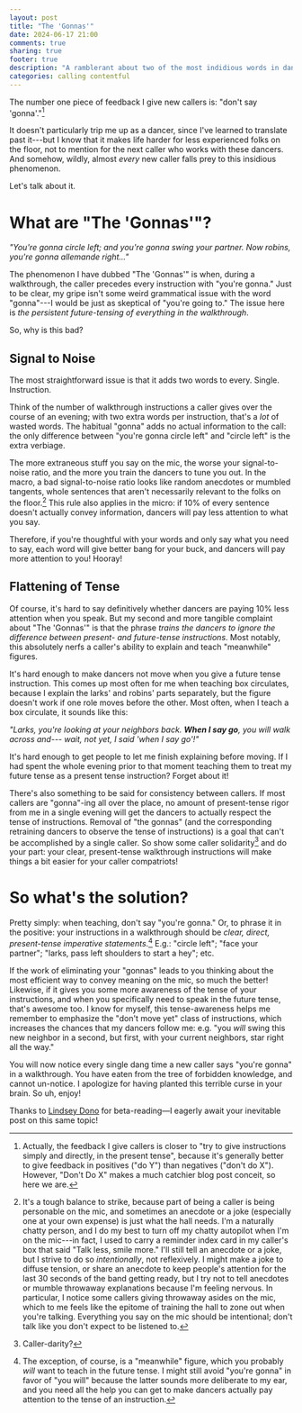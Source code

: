 ```yaml
---
layout: post
title: "The 'Gonnas'"
date: 2024-06-17 21:00
comments: true
sharing: true
footer: true
description: "A ramblerant about two of the most indidious words in dance calling."
categories: calling contentful
---
```

The number one piece of feedback I give new callers is: "don't say 'gonna'."[^1]

It doesn't particularly trip me up as a dancer, since I've learned to translate past it---but I know that it makes life harder for less experienced folks on the floor, not to mention for the next caller who works with these dancers. And somehow, wildly, almost _every_ new caller falls prey to this insidious phenomenon.

Let's talk about it.

<!--more-->

# What are "The 'Gonnas'"?

_"You're gonna circle left; and you're gonna swing your partner. Now robins, you're gonna allemande right..."_

The phenomenon I have dubbed "The 'Gonnas'" is when, during a walkthrough, the caller precedes every instruction with "you're gonna." Just to be clear, my gripe isn't some weird grammatical issue with the word "gonna"---I would be just as skeptical of "you're going to." The issue here is *the persistent future-tensing of everything in the walkthrough*.

So, why is this bad?

## Signal to Noise

The most straightforward issue is that it adds two words to every. Single. Instruction.

Think of the number of walkthrough instructions a caller gives over the course of an evening; with two extra words per instruction, that's a _lot_ of wasted words. The habitual "gonna" adds no actual information to the call: the only difference between "you're gonna circle left" and "circle left" is the extra verbiage.

The more extraneous stuff you say on the mic, the worse your signal-to-noise ratio, and the more you train the dancers to tune you out. In the macro, a bad signal-to-noise ratio looks like random anecdotes or mumbled tangents, whole sentences that aren't necessarily relevant to the folks on the floor.[^2] This rule also applies in the micro: if 10% of every sentence doesn't actually convey information, dancers will pay less attention to what you say.

Therefore, if you're thoughtful with your words and only say what you need to say, each word will give better bang for your buck, and dancers will pay more attention to you! Hooray!

## Flattening of Tense

Of course, it's hard to say definitively whether dancers are paying 10% less attention when you speak. But my second and more tangible complaint about "The 'Gonnas'" is that the phrase *trains the dancers to ignore the difference between present- and future-tense instructions*. Most notably, this absolutely nerfs a caller's ability to explain and teach "meanwhile" figures.

It's hard enough to make dancers not move when you give a future tense instruction. This comes up most often for me when teaching box circulates, because I explain the larks' and robins' parts separately, but the figure doesn't work if one role moves before the other. Most often, when I teach a box circulate, it sounds like this:

<em>"Larks, you're looking at your neighbors back. <strong>When I say go</strong>, you will walk across and--- wait, not yet, I said 'when I say go'!"</em>

It's hard enough to get people to let me finish explaining before moving. If I had spent the whole evening prior to that moment teaching them to treat my future tense as a present tense instruction? Forget about it!

There's also something to be said for consistency between callers. If most callers are "gonna"-ing all over the place, no amount of present-tense rigor from me in a single evening will get the dancers to actually respect the tense of instructions. Removal of "the gonnas" (and the corresponding retraining dancers to observe the tense of instructions) is a goal that can't be accomplished by a single caller. So show some caller solidarity[^3] and do your part: your clear, present-tense walkthrough instructions will make things a bit easier for your caller compatriots!

# So what's the solution?

Pretty simply: when teaching, don't say "you're gonna." Or, to phrase it in the positive: your instructions in a walkthrough should be *clear, direct, present-tense imperative statements*.[^4] E.g.: "circle left"; "face your partner"; "larks, pass left shoulders to start a hey"; etc.

If the work of eliminating your "gonnas" leads to you thinking about the most efficient way to convey meaning on the mic, so much the better! Likewise, if it gives you some more awareness of the tense of your instructions, and when you specifically need to speak in the future tense, that's awesome too. I know for myself, this tense-awareness helps me remember to emphasize the "don't move yet" class of instructions, which increases the chances that my dancers follow me: e.g. "you _will_ swing this new neighbor in a second, but first, with your current neighbors, star right all the way."

You will now notice every single dang time a new caller says "you're gonna" in a walkthrough. You have eaten from the tree of forbidden knowledge, and cannot un-notice. I apologize for having planted this terrible curse in your brain. So uh, enjoy!

<div class="credit">Thanks to <a href="//lindseydono.com/" target="_blank">Lindsey Dono</a> for beta-reading—I eagerly await your inevitable post on this same topic!</div>

[^1]: Actually, the feedback I give callers is closer to "try to give instructions simply and directly, in the present tense", because it's generally better to give feedback in positives ("do Y") than negatives ("don't do X"). However, "Don't Do X" makes a much catchier blog post conceit, so here we are.

[^2]: It's a tough balance to strike, because part of being a caller is being personable on the mic, and sometimes an anecdote or a joke (especially one at your own expense) is just what the hall needs. I'm a naturally chatty person, and I do my best to turn off my chatty autopilot when I'm on the mic---in fact, I used to carry a reminder index card in my caller's box that said "Talk less, smile more." I'll still tell an anecdote or a joke, but I strive to do so _intentionally_, not reflexively. I might make a joke to diffuse tension, or share an anecdote to keep people's attention for the last 30 seconds of the band getting ready, but I try not to tell anecdotes or mumble throwaway explanations because I'm feeling nervous. In particular, I notice some callers giving throwaway asides on the mic, which to me feels like the epitome of training the hall to zone out when you're talking. Everything you say on the mic should be intentional; don't talk like you don't expect to be listened to.

[^3]: Caller-darity?

[^4]: The exception, of course, is a "meanwhile" figure, which you probably _will_ want to teach in the future tense. I might still avoid "you're gonna" in favor of "you will" because the latter sounds more deliberate to my ear, and you need all the help you can get to make dancers actually pay attention to the tense of an instruction.


